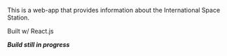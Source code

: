 
This is a web-app that provides information about the International Space Station. 

Built w/ React.js

***Build still in progress***